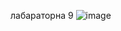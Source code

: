 лабараторна 9
![image](https://github.com/DimaLink423/lab9/assets/148385178/d0e589a4-a63c-48f9-a1b1-47b7c9466135)
